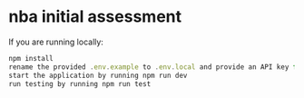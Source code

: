 # nba initial assessment

If you are running locally:

```js
npm install
rename the provided .env.example to .env.local and provide an API key from https://www.balldontlie.io/
start the application by running npm run dev
run testing by running npm run test
```
